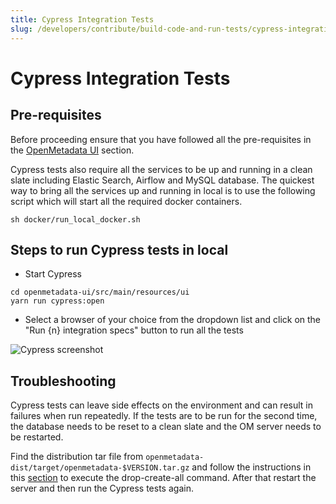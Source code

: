 ```yaml
---
title: Cypress Integration Tests
slug: /developers/contribute/build-code-and-run-tests/cypress-integration-tests
---
```


# Cypress Integration Tests

## Pre-requisites
Before proceeding ensure that you have followed all the pre-requisites in the [OpenMetadata UI](/developers/contribute/build-code-and-run-tests/openmetadata-ui) section.

Cypress tests also require all the services to be up and running in a clean slate including Elastic Search, Airflow and MySQL database. The quickest way to bring all the services up and running in local is to use the following script which will start all the required docker containers.

```shell
sh docker/run_local_docker.sh
```

## Steps to run Cypress tests in local
- Start Cypress

```shell
cd openmetadata-ui/src/main/resources/ui
yarn run cypress:open
```

- Select a browser of your choice from the dropdown list and click on the "Run {n} integration specs" button to run all the tests

<Image src="/images/developers/contribute/build-code-and-run-tests/cypress-screenshot.webp" alt="Cypress screenshot" caption="Screen-shot of Cypress window"/>

## Troubleshooting
Cypress tests can leave side effects on the environment and can result in failures when run repeatedly. If the tests are to be run for the second time, the database needs to be reset to a clean slate and the OM server needs to be restarted.

Find the distribution tar file from `openmetadata-dist/target/openmetadata-$VERSION.tar.gz` and follow the instructions in this [section](/deployment/bare-metal#2.-untar-the-release-download) to execute the drop-create-all command. After that restart the server and then run the Cypress tests again.